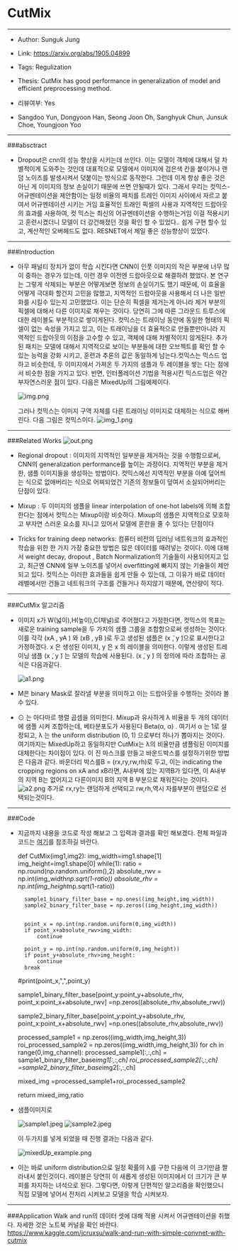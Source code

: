 # CutMix

----------------
- Author: Sunguk Jung
- Link: https://arxiv.org/abs/1905.04899
- Tags: Regulization
- Thesis: CutMix has good performance in generalization of model and efficient preprocessing method.
- 리뷰여부: Yes

- Sangdoo Yun, Dongyoon Han, Seong Joon Oh, Sanghyuk Chun, Junsuk Choe, Youngjoon Yoo

--------
###absctract 
- Dropout은 cnn의 성능 향상을 시키는데 쓰인다. 이는 모델이 객체에 대해서 덜 차별적이게 도와주는 것인데 대표적으로 모델에서 이미지에 검은색 칸을 붙이거나 랜덤 노이즈를 발생시켜서 덧붙이는 방식으로 동작한다.
  그런데 이게 항상 좋은 것은 아닌 게 이미지의 정보 손실이기 때문에 쓰면 안될때가 있다. 그래서 우리는 컷믹스-어규멘테이션을 제안함이는 일정 비율의 패치를 트레인 이미지 사이에서 자르고 붙여서 어규멘테이션 시키는 거임 효율적인 트래인 픽셀의 사용과 지역적인 드랍아웃의 효과를 사용하여, 
  컷 믹스는 최신의 어규멘테이션을 수행하는거임 이걸 적용시키고 훈련시켰더니 모델이 더 강건해졌던 것을 확인 할 수 있었다.. 쉽게 구현 할수 있고, 계산적인 오버헤드도 없다. RESNET에서 제일 좋은 성능향상이 있었다.
  
------
###Introduction
- 아무 패널티 장치가 없이 학습 시킨다면 CNN이 인풋 이미지의 작은 부분에 너무 많이 중하는 경우가 있는데, 이런 경우 이전엔 드랍아웃으로 해결하려 했었다. 
  본 연구는 그렇게 삭제되는 부분은 어떻게보면 정보의 손실이기도 했기 때문에, 이 효율을 어떻게 극대화 할건지 고민을 많했고, 지역적인 드랍아웃을 사용해서 더 나은 일반화를 시킬수 있는지 고민했었다. 
  이는 단순히 픽셀을 제거는게 아니라 제거 부분의 픽셀에 대해서 다른 이미지로 채우는 것이다. 당연히 그에 따른 그라운드 트루스에 대한 레이블도 부분적으로 쎃이게된다. 컷믹스는 트래이닝 동안에 동일한 형태의 픽셀이 없는 속성을 가지고 있고, 
  이는 트래이닝을 더 효율적으로 만들뿐만아니라 지역적인 드랍아웃의 이점을 고수할 수 있고, 객체에 대해 차별적이지 않게된다. 추가된 패치는 모델에 대해서 지역적으로 보이는 부분들에 대한 오브젝트를 확인 할 수 있는 능력을 강화 시키고,
  훈련과 추론의 값은 동일하게 남는다.컷믹스는 믹스드 업하고 비슷한데, 두 이미지에서 가져온 두 가지의 샘플과 두 레이블을 쎃는 다는 점에서 비슷한 점을 가지고 있다. 반면, 인터폴레이션 기법을 적용시킨 믹스드업은 약간 부자연스러운 점이 있다.
  다음은 MixedUp의 그림예제이다.
  
  ![img.png](img.png)
  
  그러나 컷믹스는 이미지 구역 자체를 다른 트래이닝 이미지로 대체하는 식으로 해버린다. 다음 그림은 컷믹스이다.
  ![img_1.png](img_1.png)
  
-------------
###Related Works
  ![out.png](out.png)
- Regional dropout : 이미지의 지역적인 일부분을 제거하는 것을 수행함으로써, CNN의 generalization performance를 높이는 과정이다. 지역적인 부분을 제거한, 샘플 이미지들을 생성하는 방법이다. 
  컷믹스에선 지역적인 부분을 아예 덮어씌는 식으로 없애버리는 식으로 어찌되었건 기존의 정보들이 덮여서 소실되어버리는 단점이 있다.
  
- Mixup : 두 이미지의 샘플을 linear interpolation of one-hot labels에 의해 조합한다는 점에서 컷믹스는 Mixup이랑 비슷하다. Mixup의 샘플은 지역적으로 모호하고 부자연 스러운 요소를 지니고 있어서 모델에 혼란을 줄 수 있다는 단점이다

- Tricks for training deep networks: 컴퓨터 비전의 딥러닝 네트워크의 효과적인 학습을 위한 한 가지 가장 중요한 방법은 많은 데이터를 때려넣는 것이다. 
  이에 대해서 weight decay, dropout , Batch Normalization의 기술들이 사용되어지고 있고, 최근엔 CNN에 일부 노이즈를 넣어서 overfitting에 빠지지 않는 기술들이 제안되고 있다. 
  컷믹스는 이러한 효과들을 쉽게 만들 수 있는데, 그 이유가 바로 데이터 레벨에서만 건들고 네트워크의 구조를 건들거나 하지않기 때문에, 연산량이 적다.
  
-------
###CutMix 알고리즘
- 이미지 x가 W(넓이),H(높이),C(채널)로 주어졌다고 가정한다면, 컷믹스의 목표는 새로운 training sample을 두 가지의 샘플 그룹을 조합함으로써 생성하는 것이다. 이를 각각 (xA , yA ) 와 (xB , yB )로 두고 생성된 샘플은 (x ̃, y ̃)으로 표시한다고 가정하겠다. x ̃은 생성된 이미지, y ̃은 x ̃의 레이블을 의미한다. 이렇게 생성된 트레이닝 샘플 (x ̃, y ̃) 는 모델의 학습에 사용된다. 
  (x ̃, y ̃) 의 정의에 따라 조합하는 공식은 다음과같다.
  
  ![a1.png](a1.png)
- M은 binary Mask로 잘라낼 부분을 의미하고 이는 드랍아웃을 수행하는 것이라 볼 수 있다.
- ⊙ 는 아다마르 행렬 곱셈을 의미한다. Mixup과 유사하게 λ 비율을 두 개의 데이터에 샘플 시켜 조합하는데, 베타분포도가 사용된다 Beta(α, α) .
  여기서 α 는 1로 설정되고, λ 는 the uniform distribution (0, 1) 으로부터 하나가 뽑아지는 것이다. 여기까지는 MixedUp하고 동일하지만 CutMix는 λ의 비율만큼 샘플링된 이미지를 대체한다는 차이점이 있다. 이
  진 마스크를 만들고 바운드박스를 설정하기위한 방법은 다음과 같다.  바운더리 박스를B = (rx,ry,rw,rh)로 두고, 이는 indicating the cropping regions on xA and xB라면, A내부에 있는 지역B가 있다면, 이 A내부의 지역 B는 없어지고 다른이미지 B의 지역 B 부분으로 채워진다는 것이다.
  ![a2.png](a2.png)
  추가로 rx,ry는 랜덤하게 선택되고 rw,rh,역시 자를부분이 랜덤으로 선택되는것이다.
  
------
###Code 
- 지금까지 내용을 코드로 작성 해보고 그 입력과 결과를 확인 해보겠다.
  전체 파일과 코드는 <a href='https://github.com/Malgus1995/Today-i-Learned/tree/master/CutMix'>여기</a>를 참조하길 바란다.
     
  

    def CutMix(img1,img2):
    img_width=img1.shape[1]
    img_height=img1.shape[0]
    while(1):
    ratio = np.round(np.random.uniform(),2)
    absolute_rwv = np.int(img_width*np.sqrt(1-ratio))
    absolute_rhv = np.int(img_height*np.sqrt(1-ratio))

        sample1_binary_filter_base = np.ones((img_height,img_width))
        sample2_binary_filter_base = np.zeros((img_height,img_width))
        
            
        point_x = np.int(np.random.uniform(0,img_width))
        if point_x+absolute_rwv>img_width:
            continue
    
        point_y = np.int(np.random.uniform(0,img_height))
        if point_y+absolute_rhv>img_height:
            continue
        break
    
    #print(point_x,",",point_y)
    
    sample1_binary_filter_base[point_y:point_y+absolute_rhv,
                               point_x:point_x+absolute_rwv] =np.zeros((absolute_rhv,absolute_rwv))
    
    sample2_binary_filter_base[point_y:point_y+absolute_rhv,
                               point_x:point_x+absolute_rwv] =np.ones((absolute_rhv,absolute_rwv))
    

    processed_sample1 = np.zeros((img_width,img_height,3))
    roi_processed_sample2 = np.zeros((img_width,img_height,3))
    for ch in range(0,img_channel):
        processed_sample1[:,:,ch] = sample1_binary_filter_base*img1[:,:,ch]
        roi_processed_sample2[:,:,ch] =sample2_binary_filter_base*img2[:,:,ch]
    
    mixed_img =processed_sample1+roi_processed_sample2
    
    return mixed_img,ratio 

- 샘플이미지로
  
  ![sample1.jpeg](sample1.jpeg)
  ![sample2.jpeg](sample2.jpeg)
  
  이 두가지를 넣게 되었을 때 진행 결과는 다음과 같다.
  
  ![mixedUp_example.png](mixedUp_example.png)
  
- 이는 바로 uniform distribution으로 일정 확률의 λ를 구한 다음에 이 크기만큼 짤라내서 붙인것이다. 레이블은 당연히
이 새롭게 생성된 이미지에서 더 크기가 큰 부피를 차지하는 녀석으로 된다. 그렇다면, 이렇게 단편적인 알고리즘을 확인했으니 직접 모델에 넣어서
  전처리 시켜보고 모델을 학습 시켜보자.
  
---------
###Application
Walk and run의 데이터 셋에 대해 적용 시켜서 어규멘테이션을 취했다. 
자세한 것은 노트북 커널을 확인 바란다.
https://www.kaggle.com/jcruxsu/walk-and-run-with-simple-convnet-with-cutmix
  
